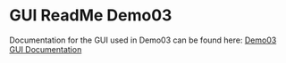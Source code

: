 # GUI ReadMe Demo03
Documentation for the GUI used in Demo03 can be found here: [Demo03 GUI Documentation](Documentation/Details.html)
